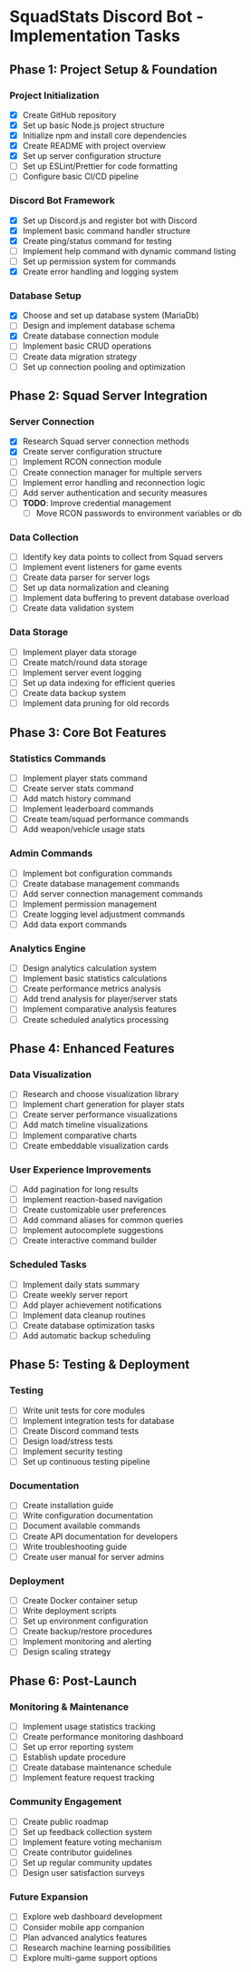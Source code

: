 # SquadStats Discord Bot - Implementation Tasks

## Phase 1: Project Setup & Foundation

### Project Initialization
- [X] Create GitHub repository
- [X] Set up basic Node.js project structure
- [X] Initialize npm and install core dependencies
- [X] Create README with project overview
- [X] Set up server configuration structure
- [ ] Set up ESLint/Prettier for code formatting
- [ ] Configure basic CI/CD pipeline

### Discord Bot Framework
- [X] Set up Discord.js and register bot with Discord
- [X] Implement basic command handler structure
- [X] Create ping/status command for testing
- [ ] Implement help command with dynamic command listing
- [ ] Set up permission system for commands
- [X] Create error handling and logging system

### Database Setup
- [X] Choose and set up database system (MariaDb)
- [ ] Design and implement database schema
- [X] Create database connection module
- [ ] Implement basic CRUD operations
- [ ] Create data migration strategy
- [ ] Set up connection pooling and optimization

## Phase 2: Squad Server Integration

### Server Connection
- [X] Research Squad server connection methods
- [X] Create server configuration structure
- [ ] Implement RCON connection module
- [ ] Create connection manager for multiple servers
- [ ] Implement error handling and reconnection logic
- [ ] Add server authentication and security measures
- [ ] **TODO**: Improve credential management
  - [ ] Move RCON passwords to environment variables or db

### Data Collection
- [ ] Identify key data points to collect from Squad servers
- [ ] Implement event listeners for game events
- [ ] Create data parser for server logs
- [ ] Set up data normalization and cleaning
- [ ] Implement data buffering to prevent database overload
- [ ] Create data validation system

### Data Storage
- [ ] Implement player data storage
- [ ] Create match/round data storage
- [ ] Implement server event logging
- [ ] Set up data indexing for efficient queries
- [ ] Create data backup system
- [ ] Implement data pruning for old records

## Phase 3: Core Bot Features

### Statistics Commands
- [ ] Implement player stats command
- [ ] Create server stats command
- [ ] Add match history command
- [ ] Implement leaderboard commands
- [ ] Create team/squad performance commands
- [ ] Add weapon/vehicle usage stats

### Admin Commands
- [ ] Implement bot configuration commands
- [ ] Create database management commands
- [ ] Add server connection management commands
- [ ] Implement permission management
- [ ] Create logging level adjustment commands
- [ ] Add data export commands

### Analytics Engine
- [ ] Design analytics calculation system
- [ ] Implement basic statistics calculations
- [ ] Create performance metrics analysis
- [ ] Add trend analysis for player/server stats
- [ ] Implement comparative analysis features
- [ ] Create scheduled analytics processing

## Phase 4: Enhanced Features

### Data Visualization
- [ ] Research and choose visualization library
- [ ] Implement chart generation for player stats
- [ ] Create server performance visualizations
- [ ] Add match timeline visualizations
- [ ] Implement comparative charts
- [ ] Create embeddable visualization cards

### User Experience Improvements
- [ ] Add pagination for long results
- [ ] Implement reaction-based navigation
- [ ] Create customizable user preferences
- [ ] Add command aliases for common queries
- [ ] Implement autocomplete suggestions
- [ ] Create interactive command builder

### Scheduled Tasks
- [ ] Implement daily stats summary
- [ ] Create weekly server report
- [ ] Add player achievement notifications
- [ ] Implement data cleanup routines
- [ ] Create database optimization tasks
- [ ] Add automatic backup scheduling

## Phase 5: Testing & Deployment

### Testing
- [ ] Write unit tests for core modules
- [ ] Implement integration tests for database
- [ ] Create Discord command tests
- [ ] Design load/stress tests
- [ ] Implement security testing
- [ ] Set up continuous testing pipeline

### Documentation
- [ ] Create installation guide
- [ ] Write configuration documentation
- [ ] Document available commands
- [ ] Create API documentation for developers
- [ ] Write troubleshooting guide
- [ ] Create user manual for server admins

### Deployment
- [ ] Create Docker container setup
- [ ] Write deployment scripts
- [ ] Set up environment configuration
- [ ] Create backup/restore procedures
- [ ] Implement monitoring and alerting
- [ ] Design scaling strategy

## Phase 6: Post-Launch

### Monitoring & Maintenance
- [ ] Implement usage statistics tracking
- [ ] Create performance monitoring dashboard
- [ ] Set up error reporting system
- [ ] Establish update procedure
- [ ] Create database maintenance schedule
- [ ] Implement feature request tracking

### Community Engagement
- [ ] Create public roadmap
- [ ] Set up feedback collection system
- [ ] Implement feature voting mechanism
- [ ] Create contributor guidelines
- [ ] Set up regular community updates
- [ ] Design user satisfaction surveys

### Future Expansion
- [ ] Explore web dashboard development
- [ ] Consider mobile app companion
- [ ] Plan advanced analytics features
- [ ] Research machine learning possibilities
- [ ] Explore multi-game support options
